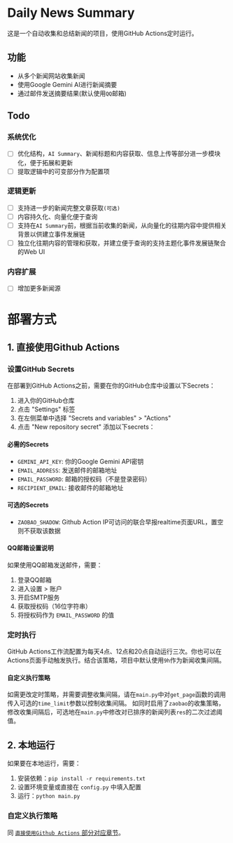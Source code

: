 # Daily News Summary

这是一个自动收集和总结新闻的项目，使用GitHub Actions定时运行。

## 功能

- 从多个新闻网站收集新闻
- 使用Google Gemini AI进行新闻摘要
- 通过邮件发送摘要结果(默认使用`QQ`邮箱)

## Todo

### 系统优化

- [ ] 优化结构，`AI Summary`、新闻标题和内容获取、信息上传等部分进一步模块化，便于拓展和更新
- [ ] 提取逻辑中的可变部分作为配置项

### 逻辑更新

- [ ] 支持进一步的新闻完整文章获取`(可选)`
- [ ] 内容持久化、向量化便于查询
- [ ] 支持在`AI Summary`前，根据当前收集的新闻，从向量化的往期内容中提供相关背景以供建立事件发展链
- [ ] 独立化往期内容的管理和获取，并建立便于查询的支持主题化事件发展链聚合的Web UI

### 内容扩展

- [ ] 增加更多新闻源

# 部署方式

## 1. 直接使用Github Actions

### 设置GitHub Secrets

在部署到GitHub Actions之前，需要在你的GitHub仓库中设置以下Secrets：

1. 进入你的GitHub仓库
2. 点击 "Settings" 标签
3. 在左侧菜单中选择 "Secrets and variables" > "Actions"
4. 点击 "New repository secret" 添加以下secrets：

#### 必需的Secrets

- `GEMINI_API_KEY`: 你的Google Gemini API密钥
- `EMAIL_ADDRESS`: 发送邮件的邮箱地址
- `EMAIL_PASSWORD`: 邮箱的授权码（不是登录密码）
- `RECIPIENT_EMAIL`: 接收邮件的邮箱地址

#### 可选的Secrets

- `ZAOBAO_SHADOW`: Github Action IP可访问的联合早报realtime页面URL，置空则不获取该数据

#### QQ邮箱设置说明

如果使用QQ邮箱发送邮件，需要：

1. 登录QQ邮箱
2. 进入设置 > 账户
3. 开启SMTP服务
4. 获取授权码（16位字符串）
5. 将授权码作为 `EMAIL_PASSWORD` 的值

### 定时执行

GitHub Actions工作流配置为每天4点、12点和20点自动运行三次。你也可以在Actions页面手动触发执行。结合该策略，项目中默认使用`9h`作为新闻收集间隔。

#### 自定义执行策略

如需更改定时策略，并需要调整收集间隔，请在`main.py`中对`get_page`函数的调用传入可选的`time_limit`参数以控制收集间隔。
如同时启用了`zaobao`的收集策略，修改收集间隔后，可选地在`main.py`中修改对已排序的新闻列表`res`的二次过滤阈值。

## 2. 本地运行

如果要在本地运行，需要：

1. 安装依赖：`pip install -r requirements.txt`
2. 设置环境变量或直接在 `config.py` 中填入配置
3. 运行：`python main.py`

### 自定义执行策略

同 [`直接使用Github Actions` 部分对应章节](####自定义执行策略)。
